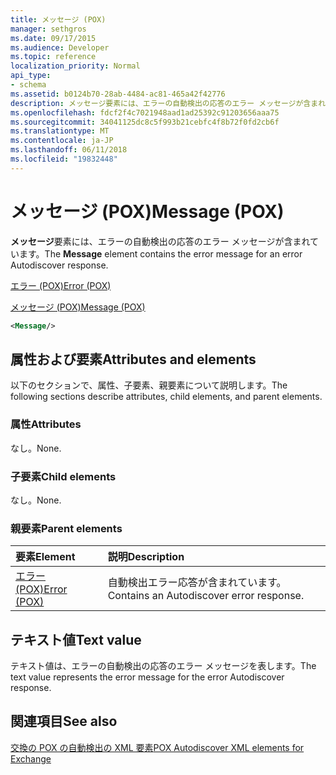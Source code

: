 ```yaml
---
title: メッセージ (POX)
manager: sethgros
ms.date: 09/17/2015
ms.audience: Developer
ms.topic: reference
localization_priority: Normal
api_type:
- schema
ms.assetid: b0124b70-28ab-4484-ac81-465a42f42776
description: メッセージ要素には、エラーの自動検出の応答のエラー メッセージが含まれています。
ms.openlocfilehash: fdcf2f4c7021948aad1ad25392c91203656aaa75
ms.sourcegitcommit: 34041125dc8c5f993b21cebfc4f8b72f0fd2cb6f
ms.translationtype: MT
ms.contentlocale: ja-JP
ms.lasthandoff: 06/11/2018
ms.locfileid: "19832448"
---
```

# <a name="message-pox"></a><span data-ttu-id="9b5c6-103">メッセージ (POX)</span><span class="sxs-lookup"><span data-stu-id="9b5c6-103">Message (POX)</span></span>

<span data-ttu-id="9b5c6-104">**メッセージ**要素には、エラーの自動検出の応答のエラー メッセージが含まれています。</span><span class="sxs-lookup"><span data-stu-id="9b5c6-104">The **Message** element contains the error message for an error Autodiscover response.</span></span> 
  
[<span data-ttu-id="9b5c6-105">エラー (POX)</span><span class="sxs-lookup"><span data-stu-id="9b5c6-105">Error (POX)</span></span>](error-pox.md)
  
[<span data-ttu-id="9b5c6-106">メッセージ (POX)</span><span class="sxs-lookup"><span data-stu-id="9b5c6-106">Message (POX)</span></span>](message-pox.md)
  
```xml
<Message/>
```

## <a name="attributes-and-elements"></a><span data-ttu-id="9b5c6-107">属性および要素</span><span class="sxs-lookup"><span data-stu-id="9b5c6-107">Attributes and elements</span></span>

<span data-ttu-id="9b5c6-108">以下のセクションで、属性、子要素、親要素について説明します。</span><span class="sxs-lookup"><span data-stu-id="9b5c6-108">The following sections describe attributes, child elements, and parent elements.</span></span>
  
### <a name="attributes"></a><span data-ttu-id="9b5c6-109">属性</span><span class="sxs-lookup"><span data-stu-id="9b5c6-109">Attributes</span></span>

<span data-ttu-id="9b5c6-110">なし。</span><span class="sxs-lookup"><span data-stu-id="9b5c6-110">None.</span></span>
  
### <a name="child-elements"></a><span data-ttu-id="9b5c6-111">子要素</span><span class="sxs-lookup"><span data-stu-id="9b5c6-111">Child elements</span></span>

<span data-ttu-id="9b5c6-112">なし。</span><span class="sxs-lookup"><span data-stu-id="9b5c6-112">None.</span></span>
  
### <a name="parent-elements"></a><span data-ttu-id="9b5c6-113">親要素</span><span class="sxs-lookup"><span data-stu-id="9b5c6-113">Parent elements</span></span>

|<span data-ttu-id="9b5c6-114">**要素**</span><span class="sxs-lookup"><span data-stu-id="9b5c6-114">**Element**</span></span>|<span data-ttu-id="9b5c6-115">**説明**</span><span class="sxs-lookup"><span data-stu-id="9b5c6-115">**Description**</span></span>|
|:-----|:-----|
|[<span data-ttu-id="9b5c6-116">エラー (POX)</span><span class="sxs-lookup"><span data-stu-id="9b5c6-116">Error (POX)</span></span>](error-pox.md) <br/> |<span data-ttu-id="9b5c6-117">自動検出エラー応答が含まれています。</span><span class="sxs-lookup"><span data-stu-id="9b5c6-117">Contains an Autodiscover error response.</span></span>  <br/> |
   
## <a name="text-value"></a><span data-ttu-id="9b5c6-118">テキスト値</span><span class="sxs-lookup"><span data-stu-id="9b5c6-118">Text value</span></span>

<span data-ttu-id="9b5c6-119">テキスト値は、エラーの自動検出の応答のエラー メッセージを表します。</span><span class="sxs-lookup"><span data-stu-id="9b5c6-119">The text value represents the error message for the error Autodiscover response.</span></span>
  
## <a name="see-also"></a><span data-ttu-id="9b5c6-120">関連項目</span><span class="sxs-lookup"><span data-stu-id="9b5c6-120">See also</span></span>



[<span data-ttu-id="9b5c6-121">交換の POX の自動検出の XML 要素</span><span class="sxs-lookup"><span data-stu-id="9b5c6-121">POX Autodiscover XML elements for Exchange</span></span>](pox-autodiscover-xml-elements-for-exchange.md)

